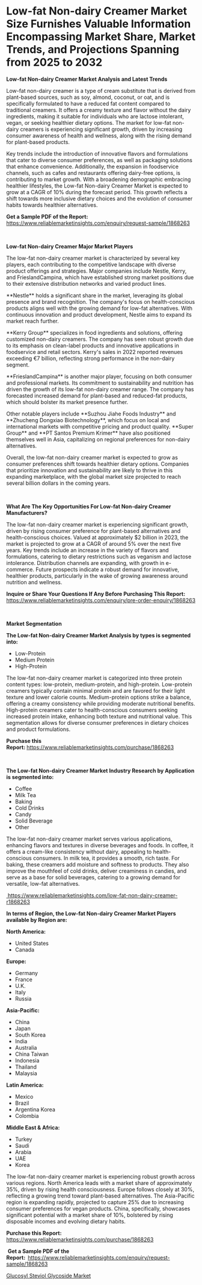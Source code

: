 <p><h1>Low-fat Non-dairy Creamer Market Size Furnishes Valuable Information Encompassing Market Share, Market Trends, and Projections Spanning from 2025 to 2032</h1></p><p><strong>Low-fat Non-dairy Creamer Market Analysis and Latest Trends</strong></p>
<p><p>Low-fat non-dairy creamer is a type of cream substitute that is derived from plant-based sources, such as soy, almond, coconut, or oat, and is specifically formulated to have a reduced fat content compared to traditional creamers. It offers a creamy texture and flavor without the dairy ingredients, making it suitable for individuals who are lactose intolerant, vegan, or seeking healthier dietary options. The market for low-fat non-dairy creamers is experiencing significant growth, driven by increasing consumer awareness of health and wellness, along with the rising demand for plant-based products. </p><p>Key trends include the introduction of innovative flavors and formulations that cater to diverse consumer preferences, as well as packaging solutions that enhance convenience. Additionally, the expansion in foodservice channels, such as cafes and restaurants offering dairy-free options, is contributing to market growth. With a broadening demographic embracing healthier lifestyles, the Low-fat Non-dairy Creamer Market is expected to grow at a CAGR of 10% during the forecast period. This growth reflects a shift towards more inclusive dietary choices and the evolution of consumer habits towards healthier alternatives.</p></p>
<p><strong>Get a Sample PDF of the Report:&nbsp;</strong> <a href="https://www.reliablemarketinsights.com/enquiry/request-sample/1868263?utm_campaign=3036&utm_medium=2&utm_source=Github&utm_content=ia&utm_term=07042025&utm_id=low-fat-non-dairy-creamer">https://www.reliablemarketinsights.com/enquiry/request-sample/1868263</a></p>
<p>&nbsp;</p>
<p><strong>Low-fat Non-dairy Creamer Major Market Players</strong></p>
<p><p>The low-fat non-dairy creamer market is characterized by several key players, each contributing to the competitive landscape with diverse product offerings and strategies. Major companies include Nestle, Kerry, and FrieslandCampina, which have established strong market positions due to their extensive distribution networks and varied product lines.</p><p>**Nestle** holds a significant share in the market, leveraging its global presence and brand recognition. The company's focus on health-conscious products aligns well with the growing demand for low-fat alternatives. With continuous innovation and product development, Nestle aims to expand its market reach further.</p><p>**Kerry Group** specializes in food ingredients and solutions, offering customized non-dairy creamers. The company has seen robust growth due to its emphasis on clean-label products and innovative applications in foodservice and retail sectors. Kerry's sales in 2022 reported revenues exceeding €7 billion, reflecting strong performance in the non-dairy segment.</p><p>**FrieslandCampina** is another major player, focusing on both consumer and professional markets. Its commitment to sustainability and nutrition has driven the growth of its low-fat non-dairy creamer range. The company has forecasted increased demand for plant-based and reduced-fat products, which should bolster its market presence further.</p><p>Other notable players include **Suzhou Jiahe Foods Industry** and **Zhucheng Dongxiao Biotechnology**, which focus on local and international markets with competitive pricing and product quality. **Super Group** and **PT Santos Premium Krimer** have also positioned themselves well in Asia, capitalizing on regional preferences for non-dairy alternatives.</p><p>Overall, the low-fat non-dairy creamer market is expected to grow as consumer preferences shift towards healthier dietary options. Companies that prioritize innovation and sustainability are likely to thrive in this expanding marketplace, with the global market size projected to reach several billion dollars in the coming years.</p></p>
<p>&nbsp;</p>
<p><strong>What Are The Key Opportunities For Low-fat Non-dairy Creamer Manufacturers?</strong></p>
<p><p>The low-fat non-dairy creamer market is experiencing significant growth, driven by rising consumer preference for plant-based alternatives and health-conscious choices. Valued at approximately $2 billion in 2023, the market is projected to grow at a CAGR of around 5% over the next five years. Key trends include an increase in the variety of flavors and formulations, catering to dietary restrictions such as veganism and lactose intolerance. Distribution channels are expanding, with growth in e-commerce. Future prospects indicate a robust demand for innovative, healthier products, particularly in the wake of growing awareness around nutrition and wellness.</p></p>
<p><strong>Inquire or Share Your Questions If Any Before Purchasing This Report:</strong> <a href="https://www.reliablemarketinsights.com/enquiry/pre-order-enquiry/1868263?utm_campaign=3036&utm_medium=2&utm_source=Github&utm_content=ia&utm_term=07042025&utm_id=low-fat-non-dairy-creamer">https://www.reliablemarketinsights.com/enquiry/pre-order-enquiry/1868263</a></p>
<p>&nbsp;</p>
<p><strong>Market Segmentation</strong></p>
<p><strong>The Low-fat Non-dairy Creamer Market Analysis by types is segmented into:</strong></p>
<p><ul><li>Low-Protein</li><li>Medium Protein</li><li>High-Protein</li></ul></p>
<p><p>The low-fat non-dairy creamer market is categorized into three protein content types: low-protein, medium-protein, and high-protein. Low-protein creamers typically contain minimal protein and are favored for their light texture and lower calorie counts. Medium-protein options strike a balance, offering a creamy consistency while providing moderate nutritional benefits. High-protein creamers cater to health-conscious consumers seeking increased protein intake, enhancing both texture and nutritional value. This segmentation allows for diverse consumer preferences in dietary choices and product formulations.</p></p>
<p><strong>Purchase this Report:&nbsp;</strong><a href="https://www.reliablemarketinsights.com/purchase/1868263?utm_campaign=3036&utm_medium=2&utm_source=Github&utm_content=ia&utm_term=07042025&utm_id=low-fat-non-dairy-creamer">https://www.reliablemarketinsights.com/purchase/1868263</a></p>
<p>&nbsp;</p>
<p><strong>The Low-fat Non-dairy Creamer Market Industry Research by Application is segmented into:</strong></p>
<p><ul><li>Coffee</li><li>Milk Tea</li><li>Baking</li><li>Cold Drinks</li><li>Candy</li><li>Solid Beverage</li><li>Other</li></ul></p>
<p><p>The low-fat non-dairy creamer market serves various applications, enhancing flavors and textures in diverse beverages and foods. In coffee, it offers a cream-like consistency without dairy, appealing to health-conscious consumers. In milk tea, it provides a smooth, rich taste. For baking, these creamers add moisture and softness to products. They also improve the mouthfeel of cold drinks, deliver creaminess in candies, and serve as a base for solid beverages, catering to a growing demand for versatile, low-fat alternatives.</p></p>
<p><a href="https://www.reliablemarketinsights.com/low-fat-non-dairy-creamer-r1868263?utm_campaign=3036&utm_medium=2&utm_source=Github&utm_content=ia&utm_term=07042025&utm_id=low-fat-non-dairy-creamer">&nbsp;https://www.reliablemarketinsights.com/low-fat-non-dairy-creamer-r1868263</a></p>
<p><strong>In terms of Region, the Low-fat Non-dairy Creamer Market Players available by Region are:</strong></p>
<p>
    <p> <strong> North America: </strong>
        <ul>
            <li>United States</li>
            <li>Canada</li>
        </ul>
        </p> 
    <p> <strong> Europe: </strong>
        <ul>
            <li>Germany</li>
            <li>France</li>
            <li>U.K.</li>
            <li>Italy</li>
            <li>Russia</li>
        </ul>
        </p> 
    <p> <strong> Asia-Pacific: </strong>
        <ul>
            <li>China</li>
            <li>Japan</li>
            <li>South Korea</li>
            <li>India</li>
            <li>Australia</li>
            <li>China Taiwan</li>
            <li>Indonesia</li>
            <li>Thailand</li>
            <li>Malaysia</li>
        </ul>
        </p> 
    <p> <strong> Latin America: </strong>
        <ul>
            <li>Mexico</li>
            <li>Brazil</li>
            <li>Argentina Korea</li>
            <li>Colombia</li>
        </ul>
        </p> 
    <p> <strong> Middle East & Africa: </strong>
        <ul>
            <li>Turkey</li>
            <li>Saudi</li>
            <li>Arabia</li>
            <li>UAE</li>
            <li>Korea</li>
        </ul>
    </p>
    </p>
<p><p>The low-fat non-dairy creamer market is experiencing robust growth across various regions. North America leads with a market share of approximately 35%, driven by rising health consciousness. Europe follows closely at 30%, reflecting a growing trend toward plant-based alternatives. The Asia-Pacific region is expanding rapidly, projected to capture 25% due to increasing consumer preferences for vegan products. China, specifically, showcases significant potential with a market share of 10%, bolstered by rising disposable incomes and evolving dietary habits.</p></p>
<p><strong>Purchase this Report: </strong><a href="https://www.reliablemarketinsights.com/purchase/1868263?utm_campaign=3036&utm_medium=2&utm_source=Github&utm_content=ia&utm_term=07042025&utm_id=low-fat-non-dairy-creamer">https://www.reliablemarketinsights.com/purchase/1868263</a></p>
<p>&nbsp;<strong>Get a Sample PDF of the Report:&nbsp;&nbsp;</strong><a href="https://www.reliablemarketinsights.com/enquiry/request-sample/1868263?utm_campaign=3036&utm_medium=2&utm_source=Github&utm_content=ia&utm_term=07042025&utm_id=low-fat-non-dairy-creamer">https://www.reliablemarketinsights.com/enquiry/request-sample/1868263</a></p>
<p><strong></strong></p>
<p><p><a href="https://github.com/scaseiargas/Market-Research-Report-List-1/blob/main/glucosyl-steviol-glycoside-market.md?utm_campaign=3036&utm_medium=2&utm_source=Github&utm_content=ia&utm_term=07042025&utm_id=low-fat-non-dairy-creamer">Glucosyl Steviol Glycoside Market</a></p></p>